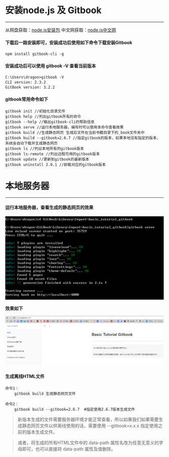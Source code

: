 # 安装node.js 及 Gitbook

***

从网盘获取：[node.js安装包](http://pan.baidu.com/s/1slBGlw5)
中文网获取：[node.js中文网](http://nodejs.cn/download/)

#### 下载后一路安装即可，安装成功后使用如下命令下载安装Gitbook

    npm install gitbook-cli -g

#### 安装成功后可以使用 gitbook -V 查看当前版本

    C:\Users\dragon>gitbook -V
    CLI version: 2.3.2
    GitBook version: 3.2.2

#### gitbook常用命令如下

    gitbook init //初始化目录文件
    gitbook help //列出gitbook所有的命令
    gitbook --help //输出gitbook-cli的帮助信息
    gitbook serve //运行本地服务器，编写时可以使用本命令查看效果
    gitbook build //生成静态网页 生成后文件在当前书籍目录下的_book文件夹中
    gitbook build --gitbook=2.6.7 //指定gitbook的版本，如果本地没有指定的版本，系统会自动下载并生成静态网页
    gitbook ls //列出本地所有的gitbook版本
    gitbook ls-remote //列出远程可用的gitbook版本
    gitbook update //更新到gitbook的最新版本
    gitbook uninstall 2.0.1 //卸载对应的gitbook版本

# 本地服务器

***

#### 运行本地服务器，查看生成的静态网页的效果

![](/assets/gitbook-serve.png)

**效果如下**

![](/assets/生成的静态网页文件.png)

#### 生成离线HTML文件

    命令1：
        gitbook build 生成静态网页文件
    
    命令2：
        gitbook build --gitbook=2.6.7  #指定使用2.6.7版本生成文件

> 新版本生成的文件需要服务器环境才能正常查看，所以如果我们如果需要生成静态网页文件以供离线使用的话，需要使用 --gitbook=x.x.x 指定使用之前的版本生成文件。

> 或者，将生成的所有HTML文件中的 data-path 属性名改为任意无意义的字母即可，也可以直接将 data-path 属性及值删除。
    